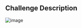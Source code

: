## Challenge Description
![image](https://github.com/1-Xenon/ctf-archives/assets/110148117/6c8606a3-f772-4f2e-80e5-058a002070ca)

